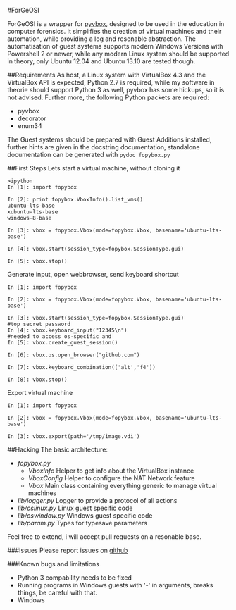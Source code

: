 #ForGeOSI

ForGeOSI is a wrapper for [pyvbox](https://github.com/mjdorma/pyvbox), designed to be used in the education in computer forensics. It simplifies the creation of virtual machines and their automation, while providing a log and resonable abstraction.
The automatisation of guest systems supports modern Windows Versions with Powershell 2 or newer, while any modern Linux system should be supported in theory, only Ubuntu 12.04 and Ubuntu 13.10 are tested though.

##Requirements
As host, a Linux system with VirtualBox 4.3 and the VirtualBox API is expected, Python 2.7 is required, while my software in theorie should support Python 3 as well, pyvbox has some hickups, so it is not advised.
Further more, the following Python packets are required:
* pyvbox
* decorator
* enum34

The Guest systems should be prepared with Guest Additions installed, further hints are given in the docstring documentation, standalone documentation can be generated with `pydoc fopybox.py`

##First Steps
Lets start a virtual machine, without cloning it

```
>ipython
In [1]: import fopybox

In [2]: print fopybox.VboxInfo().list_vms()
ubuntu-lts-base
xubuntu-lts-base
windows-8-base

In [3]: vbox = fopybox.Vbox(mode=fopybox.Vbox, basename='ubuntu-lts-base')

In [4]: vbox.start(session_type=fopybox.SessionType.gui)

In [5]: vbox.stop()
```

Generate input, open webbrowser, send keyboard shortcut

```
In [1]: import fopybox

In [2]: vbox = fopybox.Vbox(mode=fopybox.Vbox, basename='ubuntu-lts-base')

In [3]: vbox.start(session_type=fopybox.SessionType.gui)
#top secret password
In [4]: vbox.keyboard_input("12345\n")
#needed to access os-specific and
In [5]: vbox.create_guest_session()

In [6]: vbox.os.open_browser("github.com")

In [7]: vbox.keyboard_combination(['alt','f4'])

In [8]: vbox.stop()

```

Export virtual machine
```
In [1]: import fopybox

In [2]: vbox = fopybox.Vbox(mode=fopybox.Vbox, basename='ubuntu-lts-base')

In [3]: vbox.export(path='/tmp/image.vdi')
```

##Hacking
The basic architecture:
* _fopybox.py_
	* _VboxInfo_
	  Helper to get info about the VirtualBox instance
	* _VboxConfig_
	  Helper to configure the NAT Network feature
	* _Vbox_
	  Main class containing everything generic to manage virtual machines
* _lib/logger.py_
  Logger to provide a protocol of all actions
* _lib/oslinux.py_
  Linux guest specific code
* _lib/oswindow.py_
  Windows guest specific code
* _lib/param.py_
  Types for typesave parameters

Feel free to extend, i will accept pull requests on a resonable base.

###Issues
Please report issues on [github](https://github.com/maxfragg/ForgeOSI/issues)

###Known bugs and limitations
* Python 3 compability needs to be fixed
* Running programs in Windows guests with '-' in arguments, breaks things, be careful with that.
* Windows 

